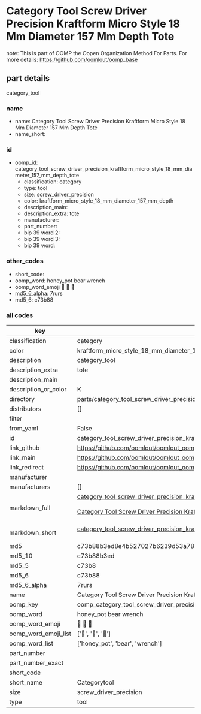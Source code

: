 # Category Tool Screw Driver Precision Kraftform Micro Style 18 Mm Diameter 157 Mm Depth Tote  

note: This is part of OOMP the Oopen Organization Method For Parts. For more details: https://github.com/oomlout/oomp_base

##  part details
  



category_tool



### name
* name: Category Tool Screw Driver Precision Kraftform Micro Style 18 Mm Diameter 157 Mm Depth Tote
* name_short: 
### id
* oomp_id: category_tool_screw_driver_precision_kraftform_micro_style_18_mm_diameter_157_mm_depth_tote
  * classification: category
  * type: tool
  * size: screw_driver_precision
  * color: kraftform_micro_style_18_mm_diameter_157_mm_depth
  * description_main: 
  * description_extra: tote
  * manufacturer: 
  * part_number: 
  * bip 39 word 2: 
  * bip 39 word 3: 
  * bip 39 word: 

### other_codes
* short_code: 
* oomp_word: honey_pot bear wrench
* oomp_word_emoji :honey_pot: :bear: :wrench:
* md5_6_alpha: 7rurs
* md5_6: c73b88









### all codes 
| key | value |  
| --- | --- |  
| classification | category |  
| color | kraftform_micro_style_18_mm_diameter_157_mm_depth |  
| description | category_tool |  
| description_extra | tote |  
| description_main |  |  
| description_or_color | K  |  
| directory | parts/category_tool_screw_driver_precision_kraftform_micro_style_18_mm_diameter_157_mm_depth_tote |  
| distributors | [] |  
| filter |  |  
| from_yaml | False |  
| id | category_tool_screw_driver_precision_kraftform_micro_style_18_mm_diameter_157_mm_depth_tote |  
| link_github | https://github.com/oomlout/oomlout_oomp_version_1_messy/tree/main/parts/category_tool_screw_driver_precision_kraftform_micro_style_18_mm_diameter_157_mm_depth_tote |  
| link_main | https://github.com/oomlout/oomlout_oomp_version_1_messy/tree/main/parts/category_tool_screw_driver_precision_kraftform_micro_style_18_mm_diameter_157_mm_depth_tote |  
| link_redirect | https://github.com/oomlout/oomlout_oomp_version_1_messy/tree/main/parts/category_tool_screw_driver_precision_kraftform_micro_style_18_mm_diameter_157_mm_depth_tote |  
| manufacturer |  |  
| manufacturers | [] |  
| markdown_full | [category_tool_screw_driver_precision_kraftform_micro_style_18_mm_diameter_157_mm_depth_tote](none)<br>[](none)<br>[Category Tool Screw Driver Precision Kraftform Micro Style 18 Mm Diameter 157 Mm Depth Tote](none)<br><br> |  
| markdown_short | [category_tool_screw_driver_precision_kraftform_micro_style_18_mm_diameter_157_mm_depth_tote](none)<br><br> |  
| md5 | c73b88b3ed8e4b527027b6239d53a785 |  
| md5_10 | c73b88b3ed |  
| md5_5 | c73b8 |  
| md5_6 | c73b88 |  
| md5_6_alpha | 7rurs |  
| name | Category Tool Screw Driver Precision Kraftform Micro Style 18 Mm Diameter 157 Mm Depth Tote |  
| oomp_key | oomp_category_tool_screw_driver_precision_kraftform_micro_style_18_mm_diameter_157_mm_depth_tote |  
| oomp_word | honey_pot bear wrench |  
| oomp_word_emoji | :honey_pot: :bear: :wrench: |  
| oomp_word_emoji_list | [':honey_pot:', ':bear:', ':wrench:'] |  
| oomp_word_list | ['honey_pot', 'bear', 'wrench'] |  
| part_number |  |  
| part_number_exact |  |  
| short_code |  |  
| short_name | Categorytool |  
| size | screw_driver_precision |  
| type | tool |  

